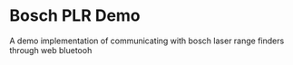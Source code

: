 # Bosch PLR Demo
A demo implementation of communicating with bosch laser range finders through web bluetooh
